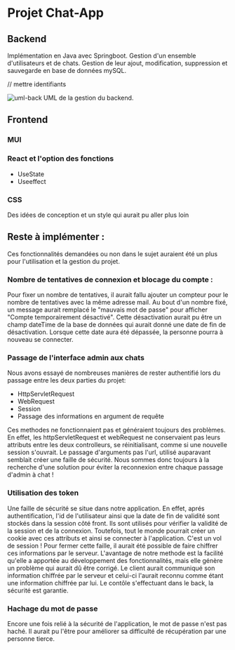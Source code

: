 # Projet Chat-App

## Backend
Implémentation en Java avec Springboot.
Gestion d'un ensemble d'utilisateurs et de chats. Gestion de leur ajout, modification, suppression et sauvegarde en base de données mySQL.

// mettre identifiants

![uml-back](https://github.com/lilianvltgr/SR03-Devoir2/assets/105502477/a4b2994d-077f-4962-836f-256b88f82152)
UML de la gestion du backend.

## Frontend 

### MUI 

### React et l'option des fonctions 
* UseState 
* Useeffect

### CSS 
Des idées de conception et un style qui aurait pu aller plus loin 




## Reste à implémenter :
Ces fonctionnalités demandées ou non dans le sujet auraient été un plus pour l'utilisation et la gestion du projet. 
### Nombre de tentatives de connexion et blocage du compte : 

Pour fixer un nombre de tentatives, il aurait fallu ajouter un compteur pour le nombre de tentatives avec la même adresse mail. Au bout d'un nombre fixé, un message aurait remplacé le "mauvais mot de passe" pour afficher "Compte temporairement désactivé". Cette désactivation aurait pu être un champ dateTime de la base de données qui aurait donné une date de fin de désactivation. Lorsque cette date aura été dépassée, la personne pourra à nouveau se connecter. 

### Passage de l'interface admin aux chats 

Nous avons essayé de nombreuses manières de rester authentifié lors du passage entre les deux parties du projet: 
* HttpServletRequest
* WebRequest
* Session
* Passage des informations en argument de requête

Ces methodes ne fonctionnaient pas et généraient toujours des problèmes. En effet, les httpServletRequest et webRequest ne conservaient pas leurs attributs entre les deux controlleurs, se réinitialisant, comme si une nouvelle session s'ouvrait. Le passage d'arguments pas l'url, utilisé auparavant semblait créer une faille de sécurité. 
Nous sommes donc toujours à la recherche d'une solution pour éviter la reconnexion entre chaque passage d'admin à chat ! 

### Utilisation des token 
Une faille de sécurité se situe dans notre application. En effet, aprés authentification, l'id de l'utilisateur ainsi que la date de fin de validité sont stockés dans la session côté front. Ils sont utilisés pour vérifier la validité de la session et de la connexion. Toutefois, tout le monde pourrait créer un cookie avec ces attributs et ainsi se connecter à l'application. C'est un vol de session ! 
Pour fermer cette faille, il aurait été possible de faire chiffrer ces informations par le serveur. L'avantage de notre methode est la facilité qu'elle a apportée au développement des fonctionnalités, mais elle génère un problème qui aurait dû être corrigé.
Le client aurait communiqué son information chiffrée par le serveur et celui-ci l'aurait reconnu comme étant une information chiffrée par lui. Le contôle s'effectuant dans le back, la sécurité est garantie.

### Hachage du mot de passe

Encore une fois relié à la sécurité de l'application, le mot de passe n'est pas haché. Il aurait pu l'être pour améliorer sa difficulté de récupération par une personne tierce. 